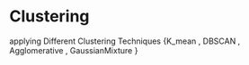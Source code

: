 # Clustering
applying Different Clustering Techniques {K_mean , DBSCAN , Agglomerative , GaussianMixture } 

